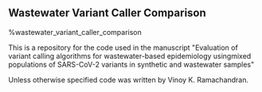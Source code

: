 ## Wastewater Variant Caller Comparison
%wastewater_variant_caller_comparison

This is a repository for the code used in the manuscript "Evaluation of variant calling algorithms for wastewater-based epidemiology usingmixed populations of SARS-CoV-2 variants in synthetic and wastewater samples" 

Unless otherwise specified code was written by Vinoy K. Ramachandran. 
